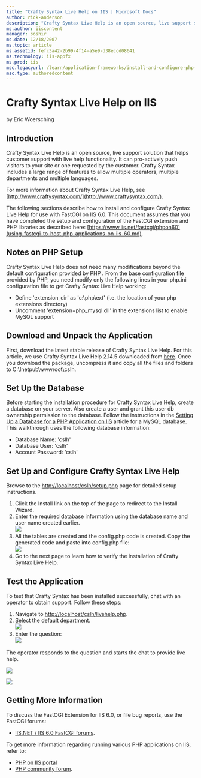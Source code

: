 ```yaml
---
title: "Crafty Syntax Live Help on IIS | Microsoft Docs"
author: rick-anderson
description: "Crafty Syntax Live Help is an open source, live support solution that helps customer support with live help functionality. It can pro-actively push visitors..."
ms.author: iiscontent
manager: soshir
ms.date: 12/18/2007
ms.topic: article
ms.assetid: fefc3a42-2b99-4f14-a5e9-d38eccd08641
ms.technology: iis-appfx
ms.prod: iis
msc.legacyurl: /learn/application-frameworks/install-and-configure-php-applications-on-iis/crafty-syntax-live-help-on-iis
msc.type: authoredcontent
---
```

Crafty Syntax Live Help on IIS
====================
by Eric Woersching

## Introduction

Crafty Syntax Live Help is an open source, live support solution that helps customer support with live help functionality. It can pro-actively push visitors to your site or one requested by the customer. Crafty Syntax includes a large range of features to allow multiple operators, multiple departments and multiple languages.

For more information about Crafty Syntax Live Help, see [http://www.craftysyntax.com/](http://www.craftysyntax.com/).

The following sections describe how to install and configure Crafty Syntax Live Help for use with FastCGI on IIS 6.0. This document assumes that you have completed the setup and configuration of the FastCGI extension and PHP libraries as described here: [https://www.iis.net/fastcgi/phpon60](using-fastcgi-to-host-php-applications-on-iis-60.md).

## Notes on PHP Setup

Crafty Syntax Live Help does not need many modifications beyond the default configuration provided by PHP **.** From the base configuration file provided by PHP, you need modify only the following lines in your php.ini configuration file to get Crafty Syntax Live Help working:

- Define 'extension\_dir' as 'c:\php\ext' (i.e. the location of your php extensions directory)
- Uncomment 'extension=php\_mysql.dll' in the extensions list to enable MySQL support

## Download and Unpack the Application

First, download the latest stable release of Crafty Syntax Live Help. For this article, we use Crafty Syntax Live Help 2.14.5 downloaded from [here](http://www.craftysyntax.com/installation.php). Once you download the package, uncompress it and copy all the files and folders to C:\Inetpub\wwwroot\cslh.

## Set Up the Database

Before starting the installation procedure for Crafty Syntax Live Help, create a database on your server. Also create a user and grant this user db ownership permission to the database. Follow the instructions in the [Setting Up a Database for a PHP Application on IIS](../install-and-configure-php-on-iis/setting-up-a-database-for-a-php-application-on-iis.md) article for a MySQL database. This walkthrough uses the following database information:

- Database Name: 'cslh'
- Database User: 'cslh'
- Account Password: 'cslh'

## Set Up and Configure Crafty Syntax Live Help

Browse to the [http://localhost/cslh/setup.php](http://localhost/cslh/setup.php) page for detailed setup instructions.

1. Click the Install link on the top of the page to redirect to the Install Wizard.
2. Enter the required database information using the database name and user name created earlier.  
    [![](crafty-syntax-live-help-on-iis/_static/image2.png)](crafty-syntax-live-help-on-iis/_static/image1.png)
3. All the tables are created and the config.php code is created. Copy the generated code and paste into config.php file:  
    [![](crafty-syntax-live-help-on-iis/_static/image4.png)](crafty-syntax-live-help-on-iis/_static/image3.png)
4. Go to the next page to learn how to verify the installation of Crafty Syntax Live Help.

## Test the Application

To test that Crafty Syntax has been installed successfully, chat with an operator to obtain support. Follow these steps:

1. Navigate to [http://localhost/cslh/livehelp.php](http://localhost/cslh/livehelp.php).
2. Select the default department.  
    [![](crafty-syntax-live-help-on-iis/_static/image6.png)](crafty-syntax-live-help-on-iis/_static/image5.png)
3. Enter the question:  
    [![](crafty-syntax-live-help-on-iis/_static/image8.png)](crafty-syntax-live-help-on-iis/_static/image7.png)

The operator responds to the question and starts the chat to provide live help.

[![](crafty-syntax-live-help-on-iis/_static/image10.png)](crafty-syntax-live-help-on-iis/_static/image9.png)

[![](crafty-syntax-live-help-on-iis/_static/image12.png)](crafty-syntax-live-help-on-iis/_static/image11.png)

## Getting More Information

To discuss the FastCGI Extension for IIS 6.0, or file bug reports, use the FastCGI forums:

- [IIS.NET / IIS 6.0 FastCGI forums](https://forums.iis.net/1103.aspx).

To get more information regarding running various PHP applications on IIS, refer to:

- [PHP on IIS portal](https://php.iis.net/)
- [PHP community forum](https://forums.iis.net/1102.aspx).